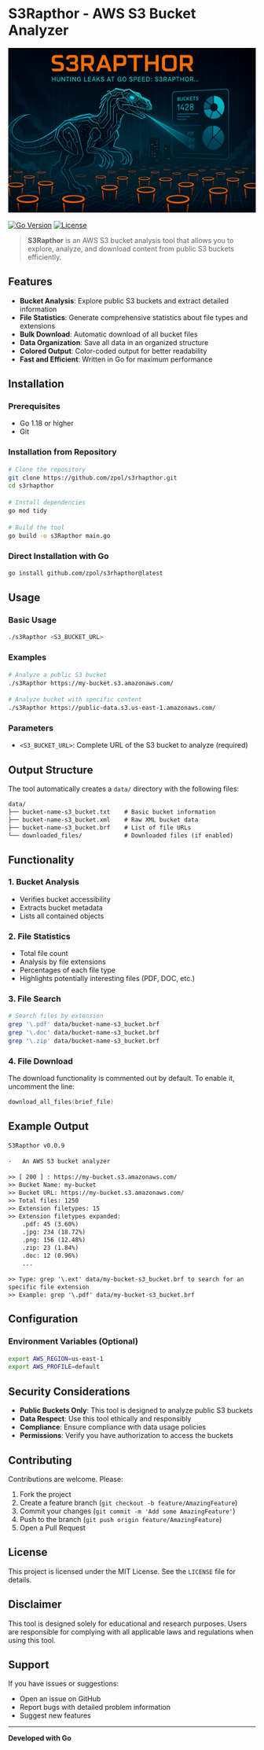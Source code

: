 # S3Rapthor - AWS S3 Bucket Analyzer

![S3Rapthor Logo](s3rhapthor.png)

[![Go Version](https://img.shields.io/badge/Go-1.18+-blue.svg)](https://golang.org/)
[![License](https://img.shields.io/badge/License-MIT-green.svg)](LICENSE)

> **S3Rapthor** is an AWS S3 bucket analysis tool that allows you to explore, analyze, and download content from public S3 buckets efficiently.

## Features

- **Bucket Analysis**: Explore public S3 buckets and extract detailed information
- **File Statistics**: Generate comprehensive statistics about file types and extensions
- **Bulk Download**: Automatic download of all bucket files
- **Data Organization**: Save all data in an organized structure
- **Colored Output**: Color-coded output for better readability
- **Fast and Efficient**: Written in Go for maximum performance

## Installation

### Prerequisites

- Go 1.18 or higher
- Git

### Installation from Repository

```bash
# Clone the repository
git clone https://github.com/zpol/s3rhapthor.git
cd s3rhapthor

# Install dependencies
go mod tidy

# Build the tool
go build -o s3Rapthor main.go
```

### Direct Installation with Go

```bash
go install github.com/zpol/s3rhapthor@latest
```

## Usage

### Basic Usage

```bash
./s3Rapthor <S3_BUCKET_URL>
```

### Examples

```bash
# Analyze a public S3 bucket
./s3Rapthor https://my-bucket.s3.amazonaws.com/

# Analyze bucket with specific content
./s3Rapthor https://public-data.s3.us-east-1.amazonaws.com/
```

### Parameters

- `<S3_BUCKET_URL>`: Complete URL of the S3 bucket to analyze (required)

## Output Structure

The tool automatically creates a `data/` directory with the following files:

```
data/
├── bucket-name-s3_bucket.txt    # Basic bucket information
├── bucket-name-s3_bucket.xml    # Raw XML bucket data
├── bucket-name-s3_bucket.brf    # List of file URLs
└── downloaded_files/            # Downloaded files (if enabled)
```

## Functionality

### 1. Bucket Analysis
- Verifies bucket accessibility
- Extracts bucket metadata
- Lists all contained objects

### 2. File Statistics
- Total file count
- Analysis by file extensions
- Percentages of each file type
- Highlights potentially interesting files (PDF, DOC, etc.)

### 3. File Search
```bash
# Search files by extension
grep '\.pdf' data/bucket-name-s3_bucket.brf
grep '\.doc' data/bucket-name-s3_bucket.brf
grep '\.zip' data/bucket-name-s3_bucket.brf
```

### 4. File Download
The download functionality is commented out by default. To enable it, uncomment the line:
```go
download_all_files(brief_file)
```

## Example Output

```
S3Rapthor v0.0.9

·	An AWS S3 bucket analyzer

>> [ 200 ] : https://my-bucket.s3.amazonaws.com/
>> Bucket Name: my-bucket
>> Bucket URL: https://my-bucket.s3.amazonaws.com/
>> Total files: 1250
>> Extension filetypes: 15
>> Extension filetypes expanded:
	.pdf: 45 (3.60%)
	.jpg: 234 (18.72%)
	.png: 156 (12.48%)
	.zip: 23 (1.84%)
	.doc: 12 (0.96%)
	...

>> Type: grep '\.ext' data/my-bucket-s3_bucket.brf to search for an specific file extension
>> Example: grep '\.pdf' data/my-bucket-s3_bucket.brf
```

## Configuration

### Environment Variables (Optional)

```bash
export AWS_REGION=us-east-1
export AWS_PROFILE=default
```

## Security Considerations

- **Public Buckets Only**: This tool is designed to analyze public S3 buckets
- **Data Respect**: Use this tool ethically and responsibly
- **Compliance**: Ensure compliance with data usage policies
- **Permissions**: Verify you have authorization to access the buckets

## Contributing

Contributions are welcome. Please:

1. Fork the project
2. Create a feature branch (`git checkout -b feature/AmazingFeature`)
3. Commit your changes (`git commit -m 'Add some AmazingFeature'`)
4. Push to the branch (`git push origin feature/AmazingFeature`)
5. Open a Pull Request

## License

This project is licensed under the MIT License. See the `LICENSE` file for details.

## Disclaimer

This tool is designed solely for educational and research purposes. Users are responsible for complying with all applicable laws and regulations when using this tool.

## Support

If you have issues or suggestions:

- Open an issue on GitHub
- Report bugs with detailed problem information
- Suggest new features

---

**Developed with Go**
